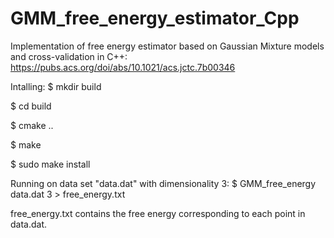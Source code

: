 # GMM_free_energy_estimator_Cpp

Implementation of free energy estimator based on Gaussian Mixture models and cross-validation in C++:
https://pubs.acs.org/doi/abs/10.1021/acs.jctc.7b00346

Intalling:
$ mkdir build

$ cd build

$ cmake ..

$ make

$ sudo make install

Running on data set "data.dat" with dimensionality 3:
$ GMM_free_energy data.dat 3 > free_energy.txt

free_energy.txt contains the free energy corresponding to each point in data.dat.
